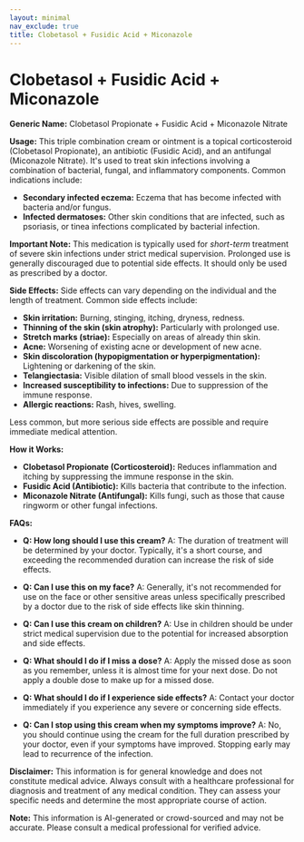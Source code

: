 ```yaml
---
layout: minimal
nav_exclude: true
title: Clobetasol + Fusidic Acid + Miconazole
---
```


# Clobetasol + Fusidic Acid + Miconazole

**Generic Name:** Clobetasol Propionate + Fusidic Acid + Miconazole Nitrate

**Usage:** This triple combination cream or ointment is a topical corticosteroid (Clobetasol Propionate), an antibiotic (Fusidic Acid), and an antifungal (Miconazole Nitrate). It's used to treat skin infections involving a combination of bacterial, fungal, and inflammatory components.  Common indications include:

* **Secondary infected eczema:** Eczema that has become infected with bacteria and/or fungus.
* **Infected dermatoses:** Other skin conditions that are infected, such as psoriasis, or tinea infections complicated by bacterial infection.

**Important Note:** This medication is typically used for *short-term* treatment of severe skin infections under strict medical supervision.  Prolonged use is generally discouraged due to potential side effects.  It should only be used as prescribed by a doctor.


**Side Effects:**  Side effects can vary depending on the individual and the length of treatment. Common side effects include:

* **Skin irritation:** Burning, stinging, itching, dryness, redness.
* **Thinning of the skin (skin atrophy):** Particularly with prolonged use.
* **Stretch marks (striae):**  Especially on areas of already thin skin.
* **Acne:** Worsening of existing acne or development of new acne.
* **Skin discoloration (hypopigmentation or hyperpigmentation):**  Lightening or darkening of the skin.
* **Telangiectasia:** Visible dilation of small blood vessels in the skin.
* **Increased susceptibility to infections:**  Due to suppression of the immune response.
* **Allergic reactions:** Rash, hives, swelling.

Less common, but more serious side effects are possible and require immediate medical attention.


**How it Works:**

* **Clobetasol Propionate (Corticosteroid):** Reduces inflammation and itching by suppressing the immune response in the skin.
* **Fusidic Acid (Antibiotic):** Kills bacteria that contribute to the infection.
* **Miconazole Nitrate (Antifungal):** Kills fungi, such as those that cause ringworm or other fungal infections.


**FAQs:**

* **Q: How long should I use this cream?** A: The duration of treatment will be determined by your doctor. Typically, it's a short course, and exceeding the recommended duration can increase the risk of side effects.

* **Q: Can I use this on my face?** A: Generally, it's not recommended for use on the face or other sensitive areas unless specifically prescribed by a doctor due to the risk of side effects like skin thinning.

* **Q: Can I use this cream on children?** A: Use in children should be under strict medical supervision due to the potential for increased absorption and side effects.

* **Q: What should I do if I miss a dose?** A: Apply the missed dose as soon as you remember, unless it is almost time for your next dose. Do not apply a double dose to make up for a missed dose.

* **Q: What should I do if I experience side effects?** A:  Contact your doctor immediately if you experience any severe or concerning side effects.

* **Q: Can I stop using this cream when my symptoms improve?** A:  No, you should continue using the cream for the full duration prescribed by your doctor, even if your symptoms have improved. Stopping early may lead to recurrence of the infection.


**Disclaimer:** This information is for general knowledge and does not constitute medical advice.  Always consult with a healthcare professional for diagnosis and treatment of any medical condition.  They can assess your specific needs and determine the most appropriate course of action.


**Note:** This information is AI-generated or crowd-sourced and may not be accurate. Please consult a medical professional for verified advice.